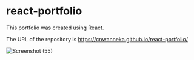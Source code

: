 # react-portfolio

This portfolio was created using React.

The URL of the repository is https://cnwanneka.github.io/react-portfolio/

![Screenshot (55)](https://user-images.githubusercontent.com/68708065/227751915-4ecd0e2f-c019-496e-af54-21fb12d6dbc7.png)
